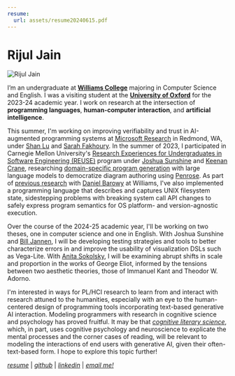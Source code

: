 ```yaml
---
resume:
  url: assets/resume20240615.pdf
---
```


# Rijul Jain

![Rijul Jain](assets/rjain06192024.jpg) 

I’m an undergraduate at [**Williams College**](https://www.williams.edu/) majoring in Computer Science and English. I was a visiting student at the [**University of Oxford**](https://www.exeter.ox.ac.uk/) for the 2023-24 academic year. I work on research at the intersection of **programming languages**, **human-computer interaction**, and **artificial intelligence**.

This summer, I'm working on improving verifiability and trust in AI-augmented programming systems at [Microsoft Research](https://www.microsoft.com/en-us/research/lab/microsoft-research-redmond/) in Redmond, WA, under [Shan Lu](https://people.cs.uchicago.edu/~shanlu/) and [Sarah Fakhoury](https://www.microsoft.com/en-us/research/people/sfakhoury/). In the summer of 2023, I participated in Carnegie Mellon University's [Research Experiences for Undergraduates in Software Engineering (REUSE)](https://www.cmu.edu/scs/s3d/reuse/) program under [Joshua Sunshine](https://www.cs.cmu.edu/~jssunshi/) and [Keenan Crane](https://www.cs.cmu.edu/~kmcrane/), researching [domain-specific program generation](assets/From_Prose_to_Programs_with_Penrose_REUSE_2023_Poster_Rijul_Jain.pdf) with large language models to democratize diagram authoring using [Penrose](https://penrose.cs.cmu.edu/). As part of [previous research](assets/bitfridge-poster.pdf) with [Daniel Barowy](http://www.cs.williams.edu/~dbarowy/) at Williams, I've also implemented a programming language that describes and captures UNIX filesystem state, sidestepping problems with breaking system call API changes to safely express program semantics for OS platform- and version-agnostic execution.

Over the course of the 2024-25 academic year, I'll be working on two theses, one in computer science and one in English. With Joshua Sunshine and [Bill Jannen](http://cs.williams.edu/~jannen/), I will be developing testing strategies and tools to better characterize errors in and improve the usability of visualization DSLs such as Vega-Lite. With [Anita Sokolsky](https://english.williams.edu/profile/asokolsk/), I will be examining abrupt shifts in scale and proportion in the works of George Eliot, informed by the tensions between two aesthetic theories, those of Immanuel Kant and Theodor W. Adorno.

I'm interested in ways for PL/HCI research to learn from and interact with research attuned to the humanities, especially with an eye to the human-centered design of programming tools incorporating text-based generative AI interaction. Modeling programmers with research in cognitive science and psychology has proved fruitful. It may be that [*cognitive literary science*](https://academic.oup.com/book/6868), which, in part, uses cognitive psychology and neuroscience to explicate the mental processes and the corner cases of reading, will be relevant to modeling the interactions of end users with generative AI, given their often-text-based form. I hope to explore this topic further!



[_resume_]({{page.resume.url}}) | [_github_](https://github.com/rjainrjain) | [_linkedin_](https://www.linkedin.com/in/rijul-jn/) | [_email me!_](mailto:rijul.jain@williams.edu)
